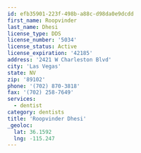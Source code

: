```yaml
---
id: efb35901-223f-498b-a88c-d98da0e9dcdd
first_name: Roopvinder
last_name: Dhesi
license_type: DDS
license_number: '5034'
license_status: Active
license_expiration: '42185'
address: '2421 W Charleston Blvd'
city: 'Las Vegas'
state: NV
zip: '89102'
phone: '(702) 870-3818'
fax: '(702) 258-7649'
services:
  - dentist
category: dentists
title: 'Roopvinder Dhesi'
_geoloc:
  lat: 36.1592
  lng: -115.247
---
```

